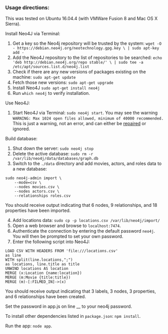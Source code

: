 

### Usage directions:

This was tested on Ubuntu 16.04.4 (with VMWare Fusion 8 and Mac OS X Sierra).

Install Neo4J via Terminal:
1. Get a key so the Neo4j repository will be trusted by the system: `wget -O - https://debian.neo4j.org/neotechnology.gpg.key \ | sudo apt-key add -`
2. Add the Neo4J repository to the list of repositories to be searched: `echo 'deb http://debian.neo4j.org/repo stable/' \ | sudo tee -a /etc/apt/sources.list.d/neo4j.list`
3. Check if there are any new versions of packages existing on the machine: `sudo apt-get update`
4. Fetch those new versions: `sudo apt-get upgrade`
5. Install Neo4J `sudo apt-get install neo4j`
6. Run `which neo4j` to verify installation.

Use Neo4J:
1. Start Neo4J via Terminal: `sudo neo4j start`. You may see the warning `WARNING: Max 1024 open files allowed, minimum of 40000 recommended.` This is just a warning, not an error, and can either be [repaired](https://stackoverflow.com/questions/20924596/neo4j-warning-max-1024-open-files-allowed-minimum-of-40-000-recommended-see-t?noredirect=1&lq=1) or ignored. 

Build database:
1. Shut down the server: `sudo neo4j stop`
2. Delete the active database: `sudo rm -r /var/lib/neo4j/data/databases/graph.db`
3. Switch to the `./data` directory and add movies, actors, and roles data to a new database:

```
sudo neo4j-admin import \
	--mode=csv \
	--nodes movies.csv \
	--nodes actors.csv \
	--relationships roles.csv
````

You should receive output indicating that 6 nodes, 9 relationships, and 18 properties have been imported.

4. Add locations data: `sudo cp -p locations.csv /var/lib/neo4j/import/`
6. Open a web browser and browse to `localhost:7474`.
7. Authenticate the connection by entering the default password `neo4j`. You will then be prompted to set your own password.
8. Enter the following script into Neo4J:

```
LOAD CSV WITH HEADERS FROM 'file:///locations.csv'
as line
WITH split(line.locations,";")
as locations, line.title as title
UNWIND locations AS location
MERGE (x:Location {name:location})
MERGE (m:Movie {title:title})
MERGE (m)-[:FILMED_IN]->(x)
```

You should receive output indicating that 3 labels, 3 nodes, 3 properties, and 6 relationships have been created.

Set the password in app.js on line __ to your neo4j password. 

To install other dependencies listed in `package.json`: `npm install`.

Run the app: `node app`.


